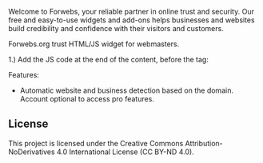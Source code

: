 Welcome to Forwebs, your reliable partner in online trust and security. Our free and easy-to-use widgets and add-ons helps businesses and websites build credibility and confidence with their visitors and customers.

Forwebs.org trust HTML/JS widget for webmasters. 

1.) Add the JS code at the end of the content, before the </body> tag:<br>
<code><script src="https://cdn.jsdelivr.net/gh/forwebsorg/forwebs-trust-widget/forwebs-widget.js"></script></code>

Features:
- Automatic website and business detection based on the domain. Account optional to access pro features.

  
## License

This project is licensed under the Creative Commons Attribution-NoDerivatives 4.0 International License (CC BY-ND 4.0).
